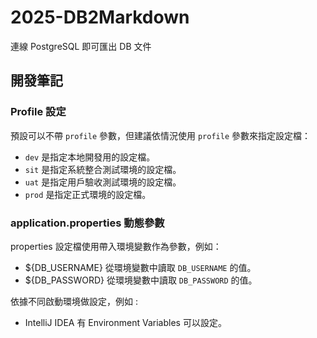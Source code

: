 # 2025-DB2Markdown
連線 PostgreSQL 即可匯出 DB 文件



## 開發筆記

### Profile 設定

預設可以不帶 `profile` 參數，但建議依情況使用 `profile` 參數來指定設定檔：

- `dev` 是指定本地開發用的設定檔。
- `sit` 是指定系統整合測試環境的設定檔。
- `uat` 是指定用戶驗收測試環境的設定檔。
- `prod` 是指定正式環境的設定檔。

### application.properties 動態參數

properties 設定檔使用帶入環境變數作為參數，例如：

- ${DB_USERNAME} 從環境變數中讀取 `DB_USERNAME` 的值。
- ${DB_PASSWORD} 從環境變數中讀取 `DB_PASSWORD` 的值。

依據不同啟動環境做設定，例如 :

- IntelliJ IDEA 有 Environment Variables 可以設定。